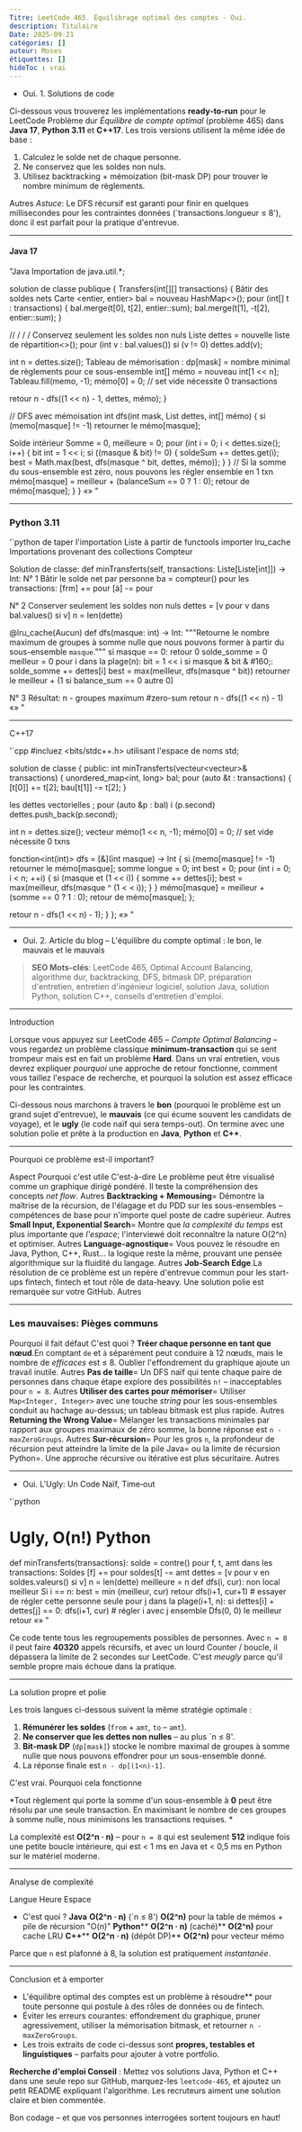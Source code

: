 ```yaml
---
Titre: LeetCode 465. Équilibrage optimal des comptes - Oui.
description: Titulaire
Date: 2025-09-21
catégories: []
auteur: Moses
étiquettes: []
hideToc : vrai
---
```

- Oui. 1. Solutions de code

Ci-dessous vous trouverez les implémentations **ready‐to‐run** pour le LeetCode Problème dur *Équilibre de compte optimal* (problème 465) dans **Java 17**, **Python 3.11** et **C++17**.
Les trois versions utilisent la même idée de base :
1. Calculez le solde net de chaque personne.
2. Ne conservez que les soldes non nuls.
3. Utilisez backtracking + mémoization (bit-mask DP) pour trouver le nombre minimum de règlements.

Autres *Astuce*: Le DFS récursif est garanti pour finir en quelques millisecondes pour les contraintes données (`transactions.longueur ≤ 8'), donc il est parfait pour la pratique d'entrevue.

---

#### Java 17

"Java
Importation de java.util.*;

solution de classe publique {
Transfers(int[][] transactions) {
Bâtir des soldes nets
Carte <entier, entier> bal = nouveau HashMap<>();
pour (int[] t : transactions) {
bal.merge(t[0], t[2], entier::sum);
bal.merge(t[1], -t[2], entier::sum);
}

// / / / Conservez seulement les soldes non nuls
Liste <entier>dettes = nouvelle liste de répartition<>();
pour (int v : bal.values())
si (v != 0) dettes.add(v);

int n = dettes.size();
Tableau de mémorisation : dp[mask] = nombre minimal de règlements pour ce sous-ensemble
int[] mémo = nouveau int[1 << n];
Tableau.fill(memo, -1);
mémo[0] = 0; // set vide nécessite 0 transactions

retour n - dfs((1 << n) - 1, dettes, mémo);
}

// DFS avec mémoisation
int dfs(int mask, List<Integer> dettes, int[] mémo) {
si (memo[masque] != -1) retourner le mémo[masque];

Solde intérieur Somme = 0, meilleure = 0;
pour (int i = 0; i < dettes.size(); i++) {
bit int = 1 << i;
si ((masque & bit) != 0) {
soldeSum += dettes.get(i);
best = Math.max(best, dfs(masque ^ bit, dettes, mémo));
}
}
// Si la somme du sous-ensemble est zéro, nous pouvons les régler ensemble en 1 txn
mémo[masque] = meilleur + (balanceSum == 0 ? 1 : 0);
retour de mémo[masque];
}
}
«» "

---

### Python 3.11

'`python
de taper l'importation Liste
à partir de functools importer lru_cache
Importations provenant des collections Compteur

Solution de classe:
def minTransferts(self, transactions: Liste[Liste[int]]) -> Int:
N° 1 Bâtir le solde net par personne
ba = compteur()
pour les transactions:
[frm] += pour
[à] -= pour

N° 2 Conserver seulement les soldes non nuls
dettes = [v pour v dans bal.values() si v]
n = len(dette)

@lru_cache(Aucun)
def dfs(masque: int) -> Int:
"""Retourne le nombre maximum de groupes à somme nulle que nous pouvons former à partir du sous-ensemble `masque`."""
si masque == 0:
retour 0
solde_somme = 0
meilleur = 0
pour i dans la plage(n):
bit = 1 << i
si masque & bit & #160;:
solde_somme += dettes[i]
best = max(meilleur, dfs(masque ^ bit))
retourner le meilleur + (1 si balance_sum == 0 autre 0)

N° 3 Résultat: n - groupes maximum #zero-sum
retour n - dfs((1 << n) - 1)
«» "

---

C++17

'`cpp
#incluez <bits/stdc++.h>
utilisant l'espace de noms std;

solution de classe {
public:
int minTransferts(vecteur<vecteur<int>>& transactions) {
unordered_map<int, long> bal;
pour (auto &t : transactions) {
[t[0]] += t[2];
bau[t[1]] -= t[2];
}

les dettes vectorielles <longes>;
pour (auto &p : bal)
i (p.second) dettes.push_back(p.second);

int n = dettes.size();
vecteur<int> mémo(1 << n, -1);
mémo[0] = 0; // set vide nécessite 0 txns

fonction<int(int)> dfs = [&](int masque) -> Int {
si (memo[masque] != -1) retourner le mémo[masque];
somme longue = 0;
int best = 0;
pour (int i = 0; i < n; ++i) {
si (masque et (1 << i)) {
somme += dettes[i];
best = max(meilleur, dfs(masque ^ (1 < < i));
}
}
mémo[masque] = meilleur + (somme == 0 ? 1 : 0);
retour de mémo[masque];
};

retour n - dfs(1 << n) - 1);
}
};
«» "

---

- Oui. 2. Article du blog – L'équilibre du compte optimal : le bon, le mauvais et le mauvais

> **SEO Mots-clés**: LeetCode 465, Optimal Account Balancing, algorithme dur, backtracking, DFS, bitmask DP, préparation d'entretien, entretien d'ingénieur logiciel, solution Java, solution Python, solution C++, conseils d'entretien d'emploi.

---

Introduction

Lorsque vous appuyez sur LeetCode 465 – *Compte Optimal Balancing* – vous regardez un problème classique **minimum-transaction** qui se sent trompeur mais est en fait un problème **Hard**. Dans un vrai entretien, vous devrez expliquer *pourquoi* une approche de retour fonctionne, comment vous taillez l'espace de recherche, et pourquoi la solution est assez efficace pour les contraintes.

Ci-dessous nous marchons à travers le **bon** (pourquoi le problème est un grand sujet d'entrevue), le **mauvais** (ce qui écume souvent les candidats de voyage), et le **ugly** (le code naïf qui sera temps-out). On termine avec une solution polie et prête à la production en **Java**, **Python** et **C++**.

---

Pourquoi ce problème est-il important?

Aspect Pourquoi c'est utile
C'est-à-dire
Le problème peut être visualisé comme un graphique dirigé pondéré. Il teste la compréhension des concepts *net flow*. Autres
**Backtracking + Memousing**= Démontre la maîtrise de la récursion, de l'élagage et du PDD sur les sous-ensembles – compétences de base pour n'importe quel poste de cadre supérieur. Autres
**Small Input, Exponential Search**= Montre que *la complexité du temps* est plus importante que *l'espace*; l'interviewé doit reconnaître la nature O(2^n) et optimiser. Autres
**Language-agnostique**= Vous pouvez le résoudre en Java, Python, C++, Rust... la logique reste la même, prouvant une pensée algorithmique sur la fluidité du langage. Autres
**Job‐Search Edge**.La résolution de ce problème est un repère d'entrevue commun pour les start-ups fintech, fintech et tout rôle de data-heavy. Une solution polie est remarquée sur votre GitHub. Autres

---

### Les mauvaises: Pièges communs

Pourquoi il fait défaut
C'est quoi ?
**Tréer chaque personne en tant que nœud**.En comptant `de` et `à` séparément peut conduire à 12 nœuds, mais le nombre de *efficaces* est ≤ 8. Oublier l'effondrement du graphique ajoute un travail inutile. Autres
**Pas de taille**= Un DFS naïf qui tente chaque paire de personnes dans chaque étape explore des possibilités `n!` – inacceptables pour `n = 8`. Autres
**Utiliser des cartes pour mémoriser**= Utiliser `Map<Integer, Integer>` avec une touche *string* pour les sous-ensembles conduit au hachage au-dessus; un tableau bitmask est plus rapide. Autres
**Returning the Wrong Value**= Mélanger les transactions minimales par rapport aux groupes maximaux de zéro somme, la bonne réponse est `n - maxZeroGroups`. Autres
**Sur-récursion**= Pour les gros `n`, la profondeur de récursion peut atteindre la limite de la pile Java= ou la limite de récursion Python=. Une approche récursive ou itérative est plus sécuritaire. Autres

---

- Oui. L'Ugly: Un Code Naïf, Time‐out

'`python
# Ugly, O(n!) Python
def minTransferts(transactions):
solde = contre()
pour f, t, amt dans les transactions:
Soldes [f] += pour
soldes[t] -= amt
dettes = [v pour v en soldes.valeurs() si v]
n = len(dette)
meilleure = n
def dfs(i, cur):
non local meilleur
Si i == n:
best = min (meilleur, cur)
retour
dfs(i+1, cur+1) # essayer de régler cette personne seule
pour j dans la plage(i+1, n):
si dettes[i] + dettes[j] == 0:
dfs(i+1, cur) # régler i avec j ensemble
Dfs(0, 0)
le meilleur retour
«» "

Ce code tente tous les regroupements possibles de personnes. Avec `n = 8` il peut faire **40320** appels récursifs, et avec un lourd Counter / boucle, il dépassera la limite de 2 secondes sur LeetCode. C'est *meugly* parce qu'il semble propre mais échoue dans la pratique.

---

La solution propre et polie

Les trois langues ci-dessous suivent la même stratégie optimale :

1. **Rémunérer les soldes** (`from` + `amt`, `to` – `amt`).
2. **Ne conserver que les dettes non nulles** – au plus `n ≤ 8'.
3. **Bit‐mask DP** (`dp[mask]`) stocke le nombre maximal de groupes à somme nulle que nous pouvons effondrer pour un sous-ensemble donné.
4. La réponse finale est `n - dp[(1<n)-1]`.

C'est vrai. Pourquoi cela fonctionne

*Tout règlement qui porte la somme d'un sous-ensemble à **0** peut être résolu par une seule transaction. En maximisant le nombre de ces groupes à somme nulle, nous minimisons les transactions requises. *

La complexité est **O(2^n · n)** – pour `n = 8` qui est seulement **512** indique fois une petite boucle intérieure, qui est < 1 ms en Java et < 0,5 ms en Python sur le matériel moderne.

---

Analyse de complexité

Langue Heure Espace
- C'est quoi ?
**Java** **O(2^n · n)** (`n ≤ 8') **O(2^n)** pour la table de mémos + pile de récursion "O(n)"
**Python**** **O(2^n · n)** (caché)** **O(2^n)** pour cache LRU
**C++**** **O(2^n · n)** (dépôt DP)** **O(2^n)** pour vecteur<int> mémo

Parce que `n` est plafonné à 8, la solution est pratiquement *instantanée*.

---

Conclusion et à emporter

* L'équilibre optimal des comptes est un problème à résoudre** pour toute personne qui postule à des rôles de données ou de fintech.
* Éviter les erreurs courantes: effondrement du graphique, pruner agressivement, utiliser la mémorisation bitmask, et retourner `n - maxZeroGroups`.
* Les trois extraits de code ci-dessus sont **propres, testables et linguistiques** – parfaits pour ajouter à votre portfolio.

**Recherche d'emploi Conseil** : Mettez vos solutions Java, Python et C++ dans une seule repo sur GitHub, marquez-les `leetcode-465`, et ajoutez un petit README expliquant l'algorithme. Les recruteurs aiment une solution claire et bien commentée.

Bon codage – et que vos personnes interrogées sortent toujours en haut!